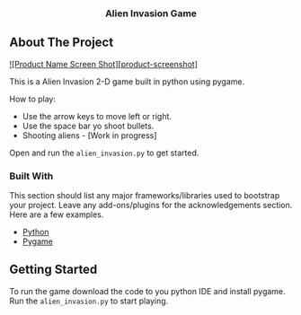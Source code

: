 <div align="center">


  <h3 align="center">Alien Invasion Game</h3>

</div>


<!-- ABOUT THE PROJECT -->
## About The Project

[![Product Name Screen Shot][product-screenshot]](https://example.com)

This is a Alien Invasion 2-D game built in python using pygame.  

How to play:
* Use the arrow keys to move left or right.
* Use the space bar yo shoot bullets.
* Shooting aliens - [Work in progress]

Open and run the `alien_invasion.py` to get started.



### Built With

This section should list any major frameworks/libraries used to bootstrap your project. Leave any add-ons/plugins for the acknowledgements section. Here are a few examples.

* [Python](https://www.python.org/)
* [Pygame](https://www.pygame.org/news)





<!-- GETTING STARTED -->
## Getting Started

To run the game download the code to you python IDE and install pygame. 
Run the `alien_invasion.py` to start playing. 

